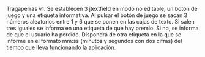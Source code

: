 Tragaperras v1. Se establecen 3 jtextfield en modo no editable, un botón de
juego y una etiqueta informativa. Al pulsar el botón de juego se sacan 3 números
aleatorios entre 1 y 6 que se ponen en las cajas de texto. Si salen tres iguales se
informa en una etiqueta de que hay premio. Si no, se informa de que el usuario ha
perdido. Dispondrá de otra etiqueta en la que se informe en el formato mm:ss
(minutos y segundos con dos cifras) del tiempo que lleva funcionando la aplicación.